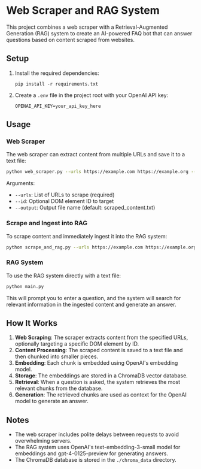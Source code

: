 # Web Scraper and RAG System

This project combines a web scraper with a Retrieval-Augmented Generation (RAG) system to create an AI-powered FAQ bot that can answer questions based on content scraped from websites.

## Setup

1. Install the required dependencies:

   ```
   pip install -r requirements.txt
   ```

2. Create a `.env` file in the project root with your OpenAI API key:
   ```
   OPENAI_API_KEY=your_api_key_here
   ```

## Usage

### Web Scraper

The web scraper can extract content from multiple URLs and save it to a text file:

```bash
python web_scraper.py --urls https://example.com https://example.org --id main-content --output scraped_content.txt
```

Arguments:

- `--urls`: List of URLs to scrape (required)
- `--id`: Optional DOM element ID to target
- `--output`: Output file name (default: scraped_content.txt)

### Scrape and Ingest into RAG

To scrape content and immediately ingest it into the RAG system:

```bash
python scrape_and_rag.py --urls https://example.com https://example.org --id main-content --output scraped_content.txt
```

### RAG System

To use the RAG system directly with a text file:

```bash
python main.py
```

This will prompt you to enter a question, and the system will search for relevant information in the ingested content and generate an answer.

## How It Works

1. **Web Scraping**: The scraper extracts content from the specified URLs, optionally targeting a specific DOM element by ID.
2. **Content Processing**: The scraped content is saved to a text file and then chunked into smaller pieces.
3. **Embedding**: Each chunk is embedded using OpenAI's embedding model.
4. **Storage**: The embeddings are stored in a ChromaDB vector database.
5. **Retrieval**: When a question is asked, the system retrieves the most relevant chunks from the database.
6. **Generation**: The retrieved chunks are used as context for the OpenAI model to generate an answer.

## Notes

- The web scraper includes polite delays between requests to avoid overwhelming servers.
- The RAG system uses OpenAI's text-embedding-3-small model for embeddings and gpt-4-0125-preview for generating answers.
- The ChromaDB database is stored in the `./chroma_data` directory.
